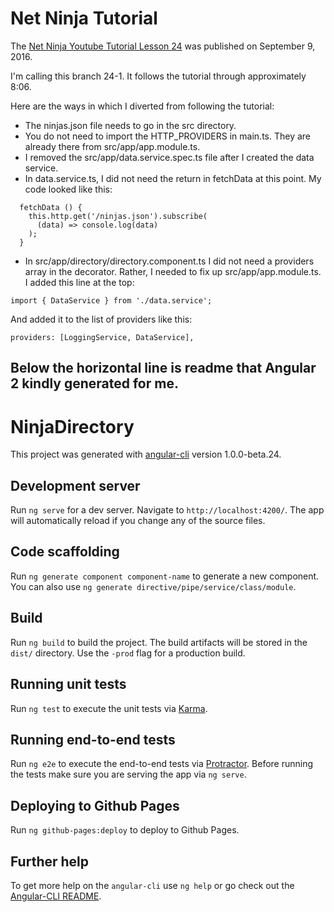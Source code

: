 # Net Ninja Tutorial

The [Net Ninja Youtube Tutorial Lesson 24](https://www.youtube.com/watch?v=IOp9OmNdHy4) was published on September 9, 2016.

I'm calling this branch 24-1.  It follows the tutorial through approximately 8:06.

Here are the ways in which I diverted from following the tutorial:

* The ninjas.json file needs to go in the src directory.
* You do not need to import the HTTP_PROVIDERS in main.ts.  They are already there from src/app/app.module.ts.
* I removed the src/app/data.service.spec.ts file after I created the data service.
* In data.service.ts, I did not need the return in fetchData at this point.  My code looked like this:
```
  fetchData () {
    this.http.get('/ninjas.json').subscribe(
      (data) => console.log(data)
    );  
  }
``` 
* In src/app/directory/directory.component.ts I did not need a providers array in the decorator. Rather, I needed to fix up src/app/app.module.ts.  I added this line at the top:
```
import { DataService } from './data.service';
```
And added it to the list of providers like this:
```
providers: [LoggingService, DataService],
```

Below the horizontal line is readme that Angular 2 kindly generated for me.
---
# NinjaDirectory

This project was generated with [angular-cli](https://github.com/angular/angular-cli) version 1.0.0-beta.24.

## Development server
Run `ng serve` for a dev server. Navigate to `http://localhost:4200/`. The app will automatically reload if you change any of the source files.

## Code scaffolding

Run `ng generate component component-name` to generate a new component. You can also use `ng generate directive/pipe/service/class/module`.

## Build

Run `ng build` to build the project. The build artifacts will be stored in the `dist/` directory. Use the `-prod` flag for a production build.

## Running unit tests

Run `ng test` to execute the unit tests via [Karma](https://karma-runner.github.io).

## Running end-to-end tests

Run `ng e2e` to execute the end-to-end tests via [Protractor](http://www.protractortest.org/).
Before running the tests make sure you are serving the app via `ng serve`.

## Deploying to Github Pages

Run `ng github-pages:deploy` to deploy to Github Pages.

## Further help

To get more help on the `angular-cli` use `ng help` or go check out the [Angular-CLI README](https://github.com/angular/angular-cli/blob/master/README.md).
